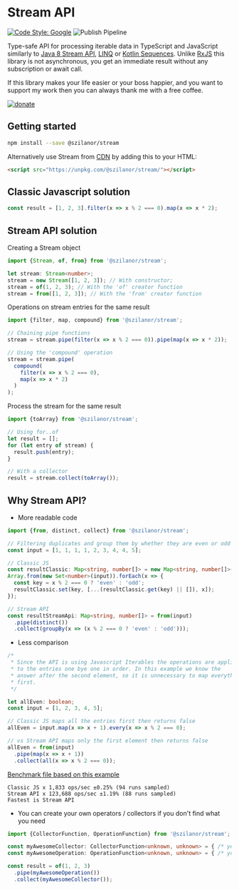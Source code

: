 # Stream API 
[![Code Style: Google](https://img.shields.io/badge/code%20style-google-blueviolet.svg)](https://github.com/google/gts)
![Publish Pipeline](https://github.com/szilanor/stream/actions/workflows/publish.yml/badge.svg)

Type-safe API for processing iterable data in TypeScript and JavaScript similarly to [Java 8 Stream API](https://docs.oracle.com/javase/8/docs/api/java/util/stream/Stream.html),
[LINQ](https://docs.microsoft.com/en-us/dotnet/csharp/programming-guide/concepts/linq/) or [Kotlin Sequences](https://kotlinlang.org/docs/sequences.html).
Unlike [RxJS](https://www.npmjs.com/package/rxjs) this library is not asynchronous, you get an immediate result without any subscription or await call.

If this library makes your life easier or your boss happier, and you want to support my work then you can always thank me with a free coffee.

[![donate](https://www.paypalobjects.com/en_US/i/btn/btn_donate_LG.gif)](https://www.paypal.com/donate/?hosted_button_id=PRBMJHJUFYZQL)
## Getting started
```bash
npm install --save @szilanor/stream
```

Alternatively use Stream from [CDN](https://unpkg.com/@szilanor/stream/) by adding this to your HTML:

```html
<script src="https://unpkg.com/@szilanor/stream/"></script>
```


## Classic Javascript solution

```typescript
const result = [1, 2, 3].filter(x => x % 2 === 0).map(x => x * 2);
```

## Stream API solution

Creating a Stream object

```typescript
import {Stream, of, from} from '@szilanor/stream';

let stream: Stream<number>;
stream = new Stream([1, 2, 3]); // With constructor;
stream = of(1, 2, 3); // With the 'of' creator function
stream = from([1, 2, 3]); // With the 'from' creator function
```

Operations on stream entries for the same result

```typescript
import {filter, map, compound} from '@szilanor/stream';

// Chaining pipe functions
stream = stream.pipe(filter(x => x % 2 === 0)).pipe(map(x => x * 2));

// Using the 'compound' operation
stream = stream.pipe(
  compound(
    filter(x => x % 2 === 0),
    map(x => x * 2)
  )
);
```

Process the stream for the same result

```typescript
import {toArray} from '@szilanor/stream';

// Using for..of
let result = [];
for (let entry of stream) {
  result.push(entry);
}

// With a collector
result = stream.collect(toArray());
```

## Why Stream API?

- More readable code

```typescript
import {from, distinct, collect} from '@szilanor/stream';

// Filtering duplicates and group them by whether they are even or odd
const input = [1, 1, 1, 1, 2, 3, 4, 4, 5];

// Classic JS
const resultClassic: Map<string, number[]> = new Map<string, number[]>();
Array.from(new Set<number>(input)).forEach(x => {
  const key = x % 2 === 0 ? 'even' : 'odd';
  resultClassic.set(key, [...(resultClassic.get(key) || []), x]);
});

// Stream API
const resultStreamApi: Map<string, number[]> = from(input)
  .pipe(distinct())
  .collect(groupBy(x => (x % 2 === 0 ? 'even' : 'odd')));
```

- Less comparison

```typescript
/* 
 * Since the API is using Javascript Iterables the operations are applied 
 * to the entries one bye one in order. In this example we know the 
 * answer after the second element, so it is unnecessary to map everything 
 * first. 
 */

let allEven: boolean;
const input = [1, 2, 3, 4, 5];

// Classic JS maps all the entries first then returns false
allEven = input.map(x => x + 1).every(x => x % 2 === 0);

// vs Stream API maps only the first element then returns false
allEven = from(input)
  .pipe(map(x => x + 1))
  .collect(all(x => x % 2 === 0));
```



[Benchmark file based on this example](https://github.com/szilanor/stream/blob/main/benchmark.js)
```
Classic JS x 1,833 ops/sec ±0.25% (94 runs sampled)
Stream API x 123,688 ops/sec ±1.19% (88 runs sampled)
Fastest is Stream API
```


- You can create your own operators / collectors if you don't find what you need

```typescript
import {CollectorFunction, OperationFunction} from '@szilanor/stream';

const myAwesomeCollector: CollectorFunction<unknown, unknown> = { /* your own implementation */ };
const myAwesomeOperation: OperationFunction<unknown, unknown> = { /* your own implementation */ };

const result = of(1, 2, 3)
  .pipe(myAwesomeOperation())
  .collect(myAwesomeCollector());
```

